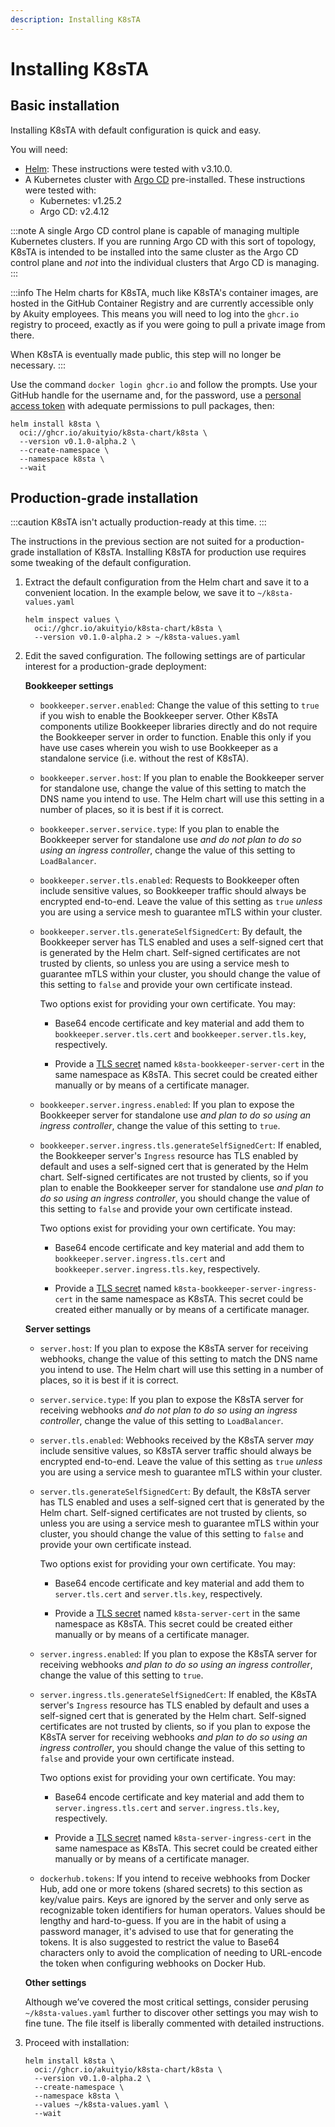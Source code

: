 ```yaml
---
description: Installing K8sTA
---
```


# Installing K8sTA

## Basic installation

Installing K8sTA with default configuration is quick and easy.

You will need:

* [Helm](https://helm.sh/docs/): These instructions were tested with v3.10.0.
* A Kubernetes cluster with [Argo CD](https://argo-cd.readthedocs.io)
  pre-installed. These instructions were tested with:
    * Kubernetes: v1.25.2
    * Argo CD: v2.4.12

:::note
A single Argo CD control plane is capable of managing multiple Kubernetes
clusters. If you are running Argo CD with this sort of topology, K8sTA is
intended to be installed into the same cluster as the Argo CD control plane and
_not_ into the individual clusters that Argo CD is managing.
:::

:::info
The Helm charts for K8sTA, much like K8sTA's container images, are hosted in the
GitHub Container Registry and are currently accessible only by Akuity employees.
This means you will need to log into the `ghcr.io` registry to proceed, exactly
as if you were going to pull a private image from there.

When K8sTA is eventually made public, this step will no longer be necessary.
:::

Use the command `docker login ghcr.io` and follow the prompts. Use your GitHub
handle for the username and, for the password, use a
[personal access token](https://github.com/settings/tokens) with adequate
permissions to pull packages, then:

```shell
helm install k8sta \
  oci://ghcr.io/akuityio/k8sta-chart/k8sta \
  --version v0.1.0-alpha.2 \
  --create-namespace \
  --namespace k8sta \
  --wait
```

## Production-grade installation

:::caution
K8sTA isn't actually production-ready at this time.
:::

The instructions in the previous section are not suited for a production-grade
installation of K8sTA. Installing K8sTA for production use requires some
tweaking of the default configuration.

1. Extract the default configuration from the Helm chart and save it to a
   convenient location. In the example below, we save it to
   `~/k8sta-values.yaml`

   ```shell
   helm inspect values \
     oci://ghcr.io/akuityio/k8sta-chart/k8sta \
     --version v0.1.0-alpha.2 > ~/k8sta-values.yaml
   ```

1. Edit the saved configuration. The following settings are of particular
   interest for a production-grade deployment:

   __Bookkeeper settings__ 

    * `bookkeeper.server.enabled`: Change the value of this setting to `true` if
      you wish to enable the Bookkeeper server. Other K8sTA components utilize
      Bookkeeper libraries directly and do not require the Bookkeeper server in
      order to function. Enable this only if you have use cases wherein you wish
      to use Bookkeeper as a standalone service (i.e. without the rest of
      K8sTA).

    * `bookkeeper.server.host`: If you plan to enable the Bookkeeper server for
      standalone use, change the value of this setting to match the DNS name you
      intend to use. The Helm chart will use this setting in a number of places,
      so it is best if it is correct.

    * `bookkeeper.server.service.type`: If you plan to enable the Bookkeeper
      server for standalone use _and do not plan to do so using an ingress
      controller_, change the value of this setting to `LoadBalancer`.

    * `bookkeeper.server.tls.enabled`: Requests to Bookkeeper often include
      sensitive values, so Bookkeeper traffic should always be encrypted
      end-to-end. Leave the value of this setting as `true` _unless_ you are
      using a service mesh to guarantee mTLS within your cluster.

    * `bookkeeper.server.tls.generateSelfSignedCert`: By default, the Bookkeeper
      server has TLS enabled and uses a self-signed cert that is generated by
      the Helm chart. Self-signed certificates are not trusted by clients, so
      unless you are using a service mesh to guarantee mTLS within your cluster,
      you should change the value of this setting to `false` and provide your
      own certificate instead.

      Two options exist for providing your own certificate. You may:

      * Base64 encode certificate and key material and add them to
        `bookkeeper.server.tls.cert` and `bookkeeper.server.tls.key`,
        respectively.

      * Provide a
        [TLS secret](https://kubernetes.io/docs/concepts/configuration/secret/#tls-secrets)
        named `k8sta-bookkeeper-server-cert` in the same namespace as K8sTA.
        This secret could be created either manually or by means of a
        certificate manager.

    * `bookkeeper.server.ingress.enabled`: If you plan to expose the Bookkeeper
      server for standalone use _and plan to do so using an ingress controller_,
      change the value of this setting to `true`.

    * `bookkeeper.server.ingress.tls.generateSelfSignedCert`: If enabled, the
      Bookkeeper server's `Ingress` resource has TLS enabled by default and uses
      a self-signed cert that is generated by the Helm chart. Self-signed
      certificates are not trusted by clients, so if you plan to enable the
      Bookkeeper server for standalone use _and plan to do so using an ingress
      controller_, you should change the value of this setting to `false` and
      provide your own certificate instead.

      Two options exist for providing your own certificate. You may:

      * Base64 encode certificate and key material and add them to
        `bookkeeper.server.ingress.tls.cert` and
        `bookkeeper.server.ingress.tls.key`,
        respectively.

      * Provide a
        [TLS secret](https://kubernetes.io/docs/concepts/configuration/secret/#tls-secrets)
        named `k8sta-bookkeeper-server-ingress-cert` in the same namespace as
        K8sTA. This secret could be created either manually or by means of a
        certificate manager.

   __Server settings__

    * `server.host`: If you plan to expose the K8sTA server for receiving
      webhooks, change the value of this setting to match the DNS name you
      intend to use. The Helm chart will use this setting in a number of places,
      so it is best if it is correct.

    * `server.service.type`: If you plan to expose the K8sTA server for
      receiving webhooks _and do not plan to do so using an ingress controller_,
      change the value of this setting to `LoadBalancer`.

    * `server.tls.enabled`: Webhooks received by the K8sTA server _may_ include
      sensitive values, so K8sTA server traffic should always be encrypted
      end-to-end. Leave the value of this setting as `true` _unless_ you are
      using a service mesh to guarantee mTLS within your cluster.

    * `server.tls.generateSelfSignedCert`: By default, the K8sTA server has TLS
      enabled and uses a self-signed cert that is generated by the Helm chart.
      Self-signed certificates are not trusted by clients, so unless you are
      using a service mesh to guarantee mTLS within your cluster, you should
      change the value of this setting to `false` and provide your own
      certificate instead.

      Two options exist for providing your own certificate. You may:

      * Base64 encode certificate and key material and add them to
        `server.tls.cert` and `server.tls.key`, respectively.

      * Provide a
        [TLS secret](https://kubernetes.io/docs/concepts/configuration/secret/#tls-secrets)
        named `k8sta-server-cert` in the same namespace as K8sTA.
        This secret could be created either manually or by means of a
        certificate manager.

    * `server.ingress.enabled`: If you plan to expose the K8sTA
      server for receiving webhooks _and plan to do so using an ingress
      controller_, change the value of this setting to `true`.

    * `server.ingress.tls.generateSelfSignedCert`: If enabled, the K8sTA
      server's `Ingress` resource has TLS enabled by default and uses a
      self-signed cert that is generated by the Helm chart. Self-signed
      certificates are not trusted by clients, so if you plan to expose the
      K8sTA server for receiving webhooks _and plan to do so using an ingress
      controller_, you should change the value of this setting to `false` and
      provide your own certificate instead.

      Two options exist for providing your own certificate. You may:

      * Base64 encode certificate and key material and add them to
        `server.ingress.tls.cert` and `server.ingress.tls.key`, respectively.

      * Provide a
        [TLS secret](https://kubernetes.io/docs/concepts/configuration/secret/#tls-secrets)
        named `k8sta-server-ingress-cert` in the same namespace as
        K8sTA. This secret could be created either manually or by means of a
        certificate manager.

    * `dockerhub.tokens`: If you intend to receive webhooks from Docker Hub, add
      one or more tokens (shared secrets) to this section as key/value pairs.
      Keys are ignored by the server and only serve as recognizable token
      identifiers for human operators. Values should be lengthy and
      hard-to-guess. If you are in the habit of using a password manager, it's
      advised to use that for generating the tokens. It is also suggested to
      restrict the value to Base64 characters only to avoid the complication of
      needing to URL-encode the token when configuring webhooks on Docker Hub.

   __Other settings__

   Although we’ve covered the most critical settings, consider perusing
   `~/k8sta-values.yaml` further to discover other settings you may wish to fine
   tune. The file itself is liberally commented with detailed instructions.

1. Proceed with installation:

   ```shell
   helm install k8sta \
     oci://ghcr.io/akuityio/k8sta-chart/k8sta \
     --version v0.1.0-alpha.2 \
     --create-namespace \
     --namespace k8sta \
     --values ~/k8sta-values.yaml \
     --wait
   ```
